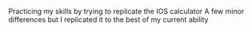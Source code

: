Practicing my skills by trying to replicate the IOS calculator
A few minor differences but I replicated it to the best of my current ability
